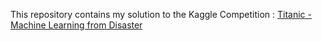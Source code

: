 This repository contains my solution to the Kaggle Competition : [Titanic - Machine Learning from Disaster](https://www.kaggle.com/competitions/titanic)
